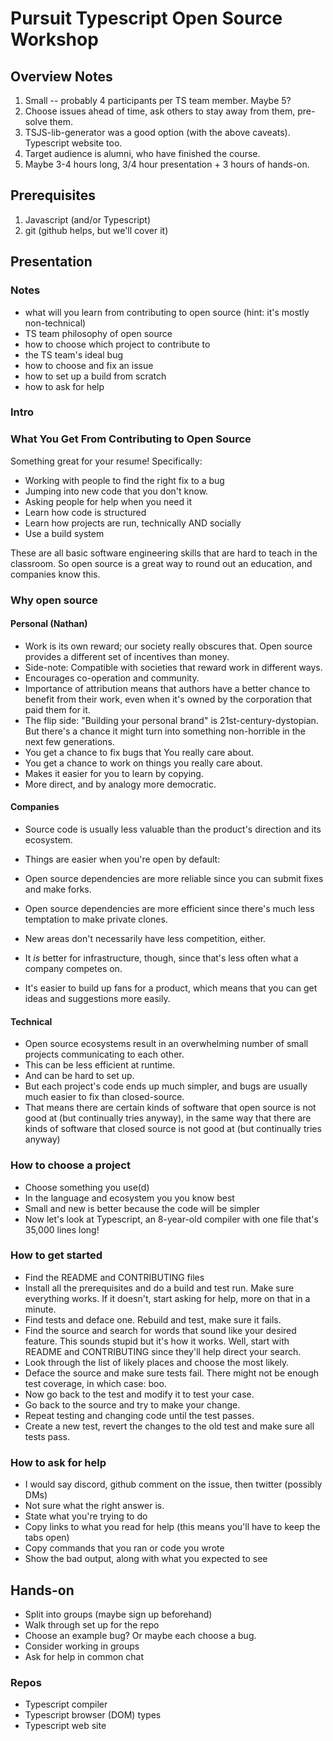 # Pursuit Typescript Open Source Workshop

## Overview Notes

1. Small -- probably 4 participants per TS team member. Maybe 5?
2. Choose issues ahead of time, ask others to stay away from them, pre-solve them.
3. TSJS-lib-generator was a good option (with the above caveats). Typescript website too.
4. Target audience is alumni, who have finished the course.
5. Maybe 3-4 hours long, 3/4 hour presentation + 3 hours of hands-on.

## Prerequisites

1. Javascript (and/or Typescript)
2. git (github helps, but we'll cover it)

## Presentation

### Notes

- what will you learn from contributing to open source (hint: it's mostly non-technical)
- TS team philosophy of open source
- how to choose which project to contribute to
- the TS team's ideal bug
- how to choose and fix an issue
- how to set up a build from scratch
- how to ask for help

### Intro

### What You Get From Contributing to Open Source

Something great for your resume! Specifically:

- Working with people to find the right fix to a bug
- Jumping into new code that you don't know.
- Asking people for help when you need it
- Learn how code is structured
- Learn how projects are run, technically AND socially
- Use a build system

These are all basic software engineering skills that are hard to teach in the classroom.
So open source is a great way to round out an education, and companies know this.

### Why open source

#### Personal (Nathan)

- Work is its own reward; our society really obscures that. Open source provides a different set of incentives than money.
- Side-note: Compatible with societies that reward work in different ways.
- Encourages co-operation and community.
- Importance of attribution means that authors have a better chance to benefit from their work, even when it's owned by the corporation that paid them for it.
- The flip side: "Building your personal brand" is 21st-century-dystopian. But there's a chance it might turn into something non-horrible in the next few generations.
- You get a chance to fix bugs that You really care about.
- You get a chance to work on things you really care about.
- Makes it easier for you to learn by copying.
- More direct, and by analogy more democratic.

#### Companies

- Source code is usually less valuable than the product's direction and its ecosystem.

- Things are easier when you're open by default:
- Open source dependencies are more reliable since you can submit fixes and make forks.
- Open source dependencies are more efficient since there's much less temptation to make private clones.
- New areas don't necessarily have less competition, either.
- It *is* better for infrastructure, though, since that's less often what a company competes on.
- It's easier to build up fans for a product, which means that you can get ideas and suggestions more easily.

#### Technical

- Open source ecosystems result in an overwhelming number of small projects communicating to each other.
- This can be less efficient at runtime.
- And can be hard to set up.
- But each project's code ends up much simpler, and bugs are usually much easier to fix than closed-source.
- That means there are certain kinds of software that open source is not good at (but continually tries anyway), in the same way that there are kinds of software that closed source is not good at (but continually tries anyway)

### How to choose a project

- Choose something you use(d)
- In the language and ecosystem you you know best
- Small and new is better because the code will be simpler
- Now let's look at Typescript, an 8-year-old compiler with one file that's 35,000 lines long!

### How to get started

- Find the README and CONTRIBUTING files
- Install all the prerequisites and do a build and test run. Make sure everything works.
   If it doesn't, start asking for help, more on that in a minute.
- Find tests and deface one. Rebuild and test, make sure it fails.
- Find the source and search for words that sound like your desired feature.
  This sounds stupid but it's how it works.
  Well, start with README and CONTRIBUTING since they'll help direct your search.
- Look through the list of likely places and choose the most likely.
- Deface the source and make sure tests fail.
  There might not be enough test coverage, in which case: boo.
- Now go back to the test and modify it to test your case.
- Go back to the source and try to make your change.
- Repeat testing and changing code until the test passes.
- Create a new test, revert the changes to the old test and make sure all tests pass.

### How to ask for help

- I would say discord, github comment on the issue, then twitter (possibly DMs)
- Not sure what the right answer is.
- State what you're trying to do
- Copy links to what you read for help (this means you'll have to keep the tabs open)
- Copy commands that you ran or code you wrote
- Show the bad output, along with what you expected to see

## Hands-on

- Split into groups (maybe sign up beforehand)
- Walk through set up for the repo
- Choose an example bug? Or maybe each choose a bug.
- Consider working in groups
- Ask for help in common chat

### Repos

- Typescript compiler
- Typescript browser (DOM) types
- Typescript web site
